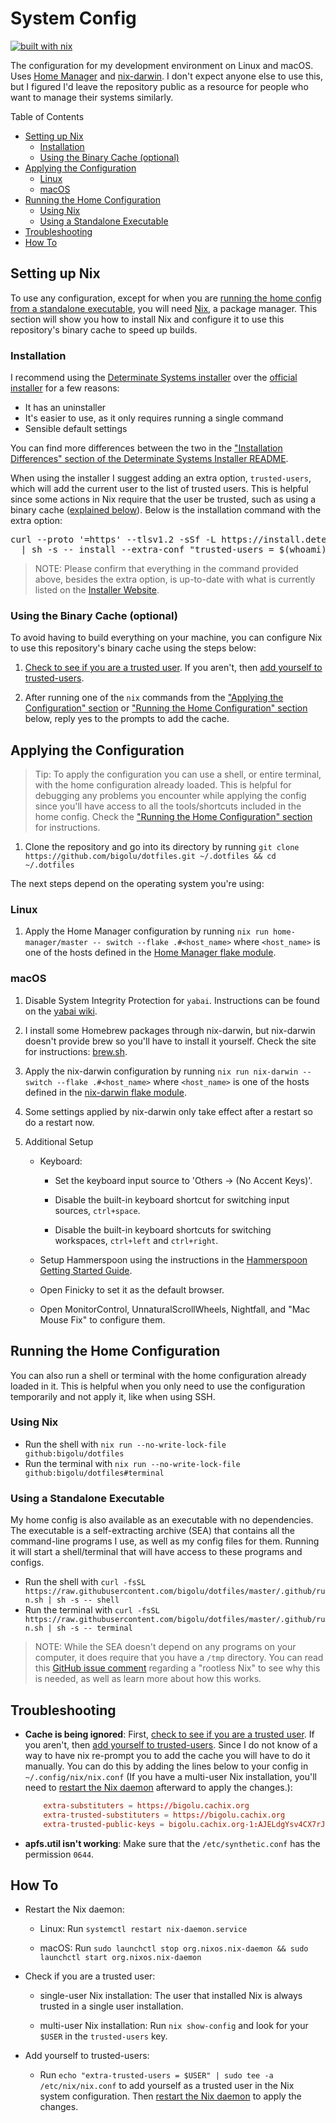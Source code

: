 # System Config

[![built with nix][built-with-nix-badge]][built-with-nix-site]

The configuration for my development environment on Linux and macOS. Uses
[Home Manager][home-manager] and [nix-darwin][nix-darwin]. I don't expect anyone else to use this,
but I figured I'd leave the repository public as a resource for people who want to manage
their systems similarly.

Table of Contents

<!--
  DO NOT EDIT THE TABLE OF CONTENTS MANUALLY.
  It gets generated by markdown-toc: https://github.com/jonschlinkert/markdown-toc
  To regenerate, use this command: npm exec --package=markdown-toc -- markdown-toc --bullets '*' -i README.md
-->

<!-- toc -->

* [Setting up Nix](#setting-up-nix)
  * [Installation](#installation)
  * [Using the Binary Cache (optional)](#using-the-binary-cache-optional)
* [Applying the Configuration](#applying-the-configuration)
  * [Linux](#linux)
  * [macOS](#macos)
* [Running the Home Configuration](#running-the-home-configuration)
  * [Using Nix](#using-nix)
  * [Using a Standalone Executable](#using-a-standalone-executable)
* [Troubleshooting](#troubleshooting)
* [How To](#how-to)

<!-- tocstop -->

## Setting up Nix

To use any configuration, except for when you are
[running the home config from a standalone executable](#using-a-standalone-executable), you will need
[Nix][nix], a package manager. This section will show you how to install Nix and configure it to use this
repository's binary cache to speed up builds.

### Installation

I recommend using the [Determinate Systems installer][determinate-systems-installer] over the
[official installer][official-installer] for a few reasons:

* It has an uninstaller
* It's easier to use, as it only requires running a single command
* Sensible default settings

You can find more differences between the two in the
["Installation Differences" section of the Determinate Systems Installer README][determinate-systems-installer-differences].

When using the installer I suggest adding an extra option, `trusted-users`, which will add the current user to the list
of trusted users. This is helpful since some actions in Nix require that the user be trusted, such as using a
binary cache ([explained below](#using-the-binary-cache-optional)). Below is the installation command with the
extra option:

<pre>
curl --proto '=https' --tlsv1.2 -sSf -L https://install.determinate.systems/nix \
  | sh -s -- install --extra-conf "trusted-users = $(whoami)"
</pre>

> NOTE: Please confirm that everything in the command provided above, besides the extra option, is up-to-date with
what is currently listed on the [Installer Website][determinate-systems-installer].

<!-- Adding this since the link generated by markdown-toc doesn't match what GitHub generated -->
<span id="using-the-binary-cache-optional"></span>

### Using the Binary Cache (optional)

To avoid having to build everything on your machine, you can configure Nix to use this repository's binary cache using
the steps below:

1. [Check to see if you are a trusted user](#check-trust). If you aren't, then
[add yourself to trusted-users](#add-trust).

2. After running one of the `nix` commands from the
["Applying the Configuration" section](#applying-the-configuration) or
["Running the Home Configuration" section](#running-the-home-configuration) below, reply yes to the prompts to add
the cache.

## Applying the Configuration

> Tip: To apply the configuration you can use a shell, or entire terminal, with the home configuration already loaded.
This is helpful for debugging any problems you encounter while applying the config since you'll have access to all the tools/shortcuts included in the home
config. Check the ["Running the Home Configuration" section](#running-the-home-configuration) for instructions.

1. Clone the repository and go into its directory by running
`git clone https://github.com/bigolu/dotfiles.git ~/.dotfiles && cd ~/.dotfiles`

The next steps depend on the operating system you're using:

### Linux

1. Apply the Home Manager configuration by running `nix run home-manager/master -- switch --flake .#<host_name>`
where `<host_name>` is one of the hosts defined in the [Home Manager flake module][home-manager-flake-module].

### macOS

1. Disable System Integrity Protection for `yabai`. Instructions can be found on the [yabai wiki][yabai-wiki].

2. I install some Homebrew packages through nix-darwin, but nix-darwin doesn't provide brew so you'll have to install
it yourself. Check the site for instructions: [brew.sh][brew].

3. Apply the nix-darwin configuration by running `nix run nix-darwin -- switch --flake .#<host_name>` where
`<host_name>` is one of the hosts defined in the [nix-darwin flake module][nix-darwin-flake-module].

4. Some settings applied by nix-darwin only take effect after a restart so do a restart now.

5. Additional Setup

    * Keyboard:

        * Set the keyboard input source to 'Others → (No Accent Keys)'.

        * Disable the built-in keyboard shortcut for switching input sources, `ctrl+space`.

        * Disable the built-in keyboard shortcuts for switching workspaces, `ctrl+left` and `ctrl+right`.

    * Setup Hammerspoon using the instructions in the [Hammerspoon Getting Started Guide][hammerspoon-guide].

    * Open Finicky to set it as the default browser.

    * Open MonitorControl, UnnaturalScrollWheels, Nightfall, and "Mac Mouse Fix" to configure them.

## Running the Home Configuration

You can also run a shell or terminal with the home configuration already loaded in it. This is helpful when you only
need to use the configuration temporarily and not apply it, like when using SSH.

### Using Nix

* Run the shell with `nix run --no-write-lock-file github:bigolu/dotfiles`
* Run the terminal with `nix run --no-write-lock-file github:bigolu/dotfiles#terminal`

### Using a Standalone Executable

My home config is also available as an executable with no dependencies. The executable is a self-extracting archive
(SEA) that contains all the command-line programs I use, as well as my config files for them. Running it will start a
shell/terminal that will have access to these programs and configs.

* Run the shell with
`curl -fsSL https://raw.githubusercontent.com/bigolu/dotfiles/master/.github/run.sh | sh -s -- shell`
* Run the terminal with
`curl -fsSL https://raw.githubusercontent.com/bigolu/dotfiles/master/.github/run.sh | sh -s -- terminal`

> NOTE: While the SEA doesn't depend on any programs on your computer, it does require that you have a `/tmp`
directory. You can read this [GitHub issue comment][rootless-nix] regarding a "rootless Nix" to see why this is
needed, as well as learn more about how this works.

## Troubleshooting

* **Cache is being ignored**: First, [check to see if you are a trusted user](#check-trust). If you aren't, then
[add yourself to trusted-users](#add-trust). Since I do not know of a way to have nix re-prompt you to add the cache
you will have to do it manually. You can do this by adding the lines below to your config in `~/.config/nix/nix.conf`
(If you have a multi-user Nix installation, you'll need to [restart the Nix daemon](#restart-daemon) afterward to apply the changes.):

    ``` conf
        extra-substituters = https://bigolu.cachix.org
        extra-trusted-substituters = https://bigolu.cachix.org
        extra-trusted-public-keys = bigolu.cachix.org-1:AJELdgYsv4CX7rJkuGu5HuVaOHcqlOgR07ZJfihVTIw=
    ```

* **apfs.util isn't working**: Make sure that the `/etc/synthetic.conf` has the permission `0644`.

## How To

* <span id="restart-daemon">Restart the Nix daemon</span>:

  * Linux: Run `systemctl restart nix-daemon.service`

  * macOS: Run `sudo launchctl stop org.nixos.nix-daemon && sudo launchctl start org.nixos.nix-daemon`

* <span id="check-trust">Check if you are a trusted user</span>:

  * single-user Nix installation: The user that installed Nix is always trusted in a single user installation.

  * multi-user Nix installation: Run `nix show-config` and look for your `$USER` in the `trusted-users` key.

* <span id="add-trust">Add yourself to trusted-users</span>:

  * Run `echo "extra-trusted-users = $USER" | sudo tee -a /etc/nix/nix.conf` to add yourself as a trusted user in the
  Nix system configuration. Then [restart the Nix daemon](#restart-daemon) to apply the changes.

[determinate-systems-installer]:https://github.com/DeterminateSystems/nix-installer
[determinate-systems-installer-differences]:https://github.com/DeterminateSystems/nix-installer#installation-differences
[official-installer]:https://nixos.org/download.html
[home-manager]:https://github.com/nix-community/home-manager
[nix-darwin]:https://github.com/LnL7/nix-darwin
[home-manager-flake-module]:https://github.com/bigolu/dotfiles/blob/master/flake-modules/home-manager/default.nix
[yabai-wiki]:https://github.com/koekeishiya/yabai/wiki/Disabling-System-Integrity-Protection
[brew]:https://brew.sh/
[nix-darwin-flake-module]:https://github.com/bigolu/dotfiles/blob/master/flake-modules/nix-darwin/default.nix
[hammerspoon-guide]:https://www.hammerspoon.org/go/
[rootless-nix]:https://github.com/NixOS/nix/issues/1971#issue-304578884
[built-with-nix-site]:https://builtwithnix.org
[built-with-nix-badge]:https://builtwithnix.org/badge.svg
[nix]:https://nixos.org/learn
